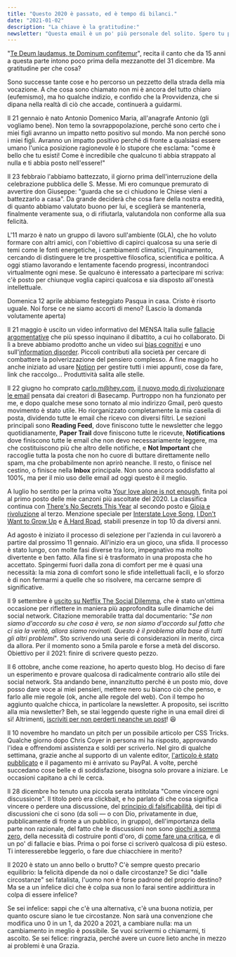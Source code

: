 ```yaml
---
title: "Questo 2020 è passato, ed è tempo di bilanci."
date: "2021-01-02"
description: "La chiave è la gratitudine:"
newsletter: "Questa email è un po' più personale del solito. Spero tu possa comunque trarne qualcosa per te. Buon 2021 e un forte abbraccio!"
---
```


"[Te Deum laudamus, te Dominum confitemur](http://gregorian-chant-hymns.com/hymns-2/te-deum.html)", recita il canto che da 15 anni a questa parte intono poco prima della mezzanotte del 31 dicembre. Ma gratitudine per che cosa?

Sono successe tante cose e ho percorso un pezzetto della strada della mia vocazione. A che cosa sono chiamato non mi è ancora del tutto chiaro (eufemismo), ma ho qualche indizio, e confido che la Provvidenza, che si dipana nella realtà di ciò che accade, continuerà a guidarmi.

Il 21 gennaio è nato Antonio Domenico Maria, all'anagrafe Antonio (gli vogliamo bene). Non temo la sovrappopolazione, perché sono certo che i miei figli avranno un impatto netto positivo sul mondo. Ma non perché sono i miei figli. Avranno un impatto positivo perché di fronte a qualsiasi essere umano l'unica posizione ragionevole è lo stupore che esclama: "come è bello che tu esisti! Come è incredibile che qualcuno ti abbia strappato al nulla e ti abbia posto nell'essere!"

Il 23 febbraio l'abbiamo battezzato, il giorno prima dell'interruzione della celebrazione pubblica delle S. Messe. Mi ero comunque premurato di avvertire don Giuseppe: "guarda che se ci chiudono le Chiese vieni a battezzarlo a casa". Da grande deciderà che cosa fare della nostra eredità, di quanto abbiamo valutato buono per lui, e sceglierà se mantenerla, finalmente veramente sua, o di rifiutarla, valutandola non conforme alla sua felicità.

L'11 marzo è nato un gruppo di lavoro sull'ambiente (GLA), che ho voluto formare con altri amici, con l'obiettivo di capirci qualcosa su una serie di temi come le fonti energetiche, i cambiamenti climatici, l'inquinamento, cercando di distinguere le tre prospettive filosofica, scientifica e politica. A oggi stiamo lavorando e lentamente facendo progressi, incontrandoci virtualmente ogni mese. Se qualcuno è interessato a partecipare mi scriva: c'è posto per chiunque voglia capirci qualcosa e sia disposto all'onestà intellettuale.

Domenica 12 aprile abbiamo festeggiato Pasqua in casa. Cristo è risorto uguale. Noi forse ce ne siamo accorti di meno? (Lascio la domanda volutamente aperta)

Il 21 maggio è uscito un video informativo del MENSA Italia sulle [fallacie argomentative](https://www.youtube.com/watch?v=oo5WVtW8m_U) che più spesso inquinano il dibattito, a cui ho collaborato. Di lì a breve abbiamo prodotto anche un video sui [bias cognitivi](https://www.youtube.com/watch?v=8iiKv4sEaxU) e uno sull'[information disorder](https://www.youtube.com/watch?v=WHhzwKIAlHQ). Piccoli contributi alla società per cercare di combattere la polverizzazione del pensiero complesso. A fine maggio ho anche iniziato ad usare [Notion](https://www.notion.so/) per gestire tutti i miei appunti, cose da fare, link che raccolgo... Produttività salita alle stelle.

Il 22 giugno ho comprato carlo.m@hey.com, [il nuovo modo di rivoluzionare le email](https://hey.com/) pensata dai creatori di Basecamp. Purtroppo non ha funzionato per me, e dopo qualche mese sono tornato al mio indirizzo Gmail, però questo movimento è stato utile. Ho riorganizzato completamente la mia casella di posta, dividendo tutte le email che ricevo con diversi filtri. Le sezioni principali sono **Reading Feed**, dove finiscono tutte le newsletter che leggo quotidianamente, **Paper Trail** dove finiscono tutte le ricevute, **Notifications** dove finiscono tutte le email che non devo necessariamente leggere, ma che costituiscono più che altro delle notifiche, e **Not Important** che raccoglie tutta la posta che non ho cuore di buttare direttamente nello spam, ma che probabilmente non aprirò neanche. Il resto, o finisce nel cestino, o finisce nella **Inbox** principale. Non sono ancora soddisfatto al 100%, ma per il mio uso delle email ad oggi questo è il meglio.

A luglio ho sentito per la prima volta [Your love alone is not enough](https://www.youtube.com/watch?v=fpQod_lLIB0), finita poi al primo posto delle mie canzoni più ascoltate del 2020. La classifica continua con [There's No Secrets This Year](https://www.youtube.com/watch?v=oqZHIQp0ok0) al secondo posto e [Gioia e rivoluzione](https://www.youtube.com/watch?v=I25uz8Tpfug) al terzo. Menzione speciale per [Interstate Love Song](https://www.youtube.com/watch?v=yjJL9DGU7Gg), [I Don't Want to Grow Up](https://www.youtube.com/watch?v=73NdmMYZsnM) e [A Hard Road](https://www.youtube.com/watch?v=lSYX58QoZ8I), stabili presenze in top 10 da diversi anni.

Ad agosto è iniziato il processo di selezione per l'azienda in cui lavorerò a partire dal prossimo 11 gennaio. All'inizio era un gioco, una sfida. Il processo è stato lungo, con molte fasi diverse tra loro, impegnativo ma molto divertente e ben fatto. Alla fine si è trasformato in una proposta che ho accettato. Spingermi fuori dalla zona di comfort per me è quasi una necessità: la mia zona di comfort sono le sfide intellettuali facili, e lo sforzo è di non fermarmi a quelle che so risolvere, ma cercarne sempre di significative.

Il 9 settembre è [uscito su Netflix The Social Dilemma](https://www.netflix.com/title/81254224), che è stato un'ottima occasione per riflettere in maniera più approfondita sulle dinamiche dei social network. Citazione memorabile tratta dal documentario: "*Se non siamo d'accordo su che cosa è vero, se non siamo d'accordo sul fatto che ci sia la verità, allora siamo rovinati. Questo è il problema alla base di tutti gli altri problemi*". Sto scrivendo una serie di considerazioni in merito, circa da allora. Per il momento sono a 5mila parole e forse a metà del discorso. Obiettivo per il 2021: finire di scrivere questo pezzo.

Il 6 ottobre, anche come reazione, ho aperto questo blog. Ho deciso di fare un esperimento e provare qualcosa di radicalmente contrario allo stile dei social network. Sta andando bene, innanzitutto perché è un posto mio, dove posso dare voce ai miei pensieri, mettere nero su bianco ciò che penso, e farlo alle mie regole (ok, anche alle regole del web). Con il tempo ho aggiunto qualche chicca, in particolare la newsletter. A proposito, sei iscritto alla mia newsletter? Beh, se stai leggendo queste righe in una email direi di sì! Altrimenti, [iscriviti per non perderti neanche un post](/subscribe)! 😆

Il 10 novembre ho mandato un pitch per un possibile articolo per CSS Tricks. Qualche giorno dopo Chris Coyer in persona mi ha risposto, approvando l'idea e offrendomi assistenza e soldi per scriverlo. Nel giro di qualche settimana, grazie anche al supporto di un valente editor, [l'articolo è stato pubblicato](https://css-tricks.com/how-to-create-a-favicon-that-changes-automatically/) e il pagamento mi è arrivato su PayPal. A volte, perché succedano cose belle e di soddisfazione, bisogna solo provare a iniziare. Le occasioni capitano a chi le cerca.

Il 28 dicembre ho tenuto una piccola serata intitolata "Come vincere ogni discussione". Il titolo però era clickbait, e ho parlato di che cosa significa vincere o perdere una discussione, del [principio di falsificabilità](https://it.wikipedia.org/wiki/Principio_di_falsificabilit%C3%A0), dei tipi di discussioni che ci sono (da soli — o con Dio, privatamente in due, pubblicamente di fronte a un pubblico, in gruppo), dell'importanza della parte non razionale, del fatto che le discussioni non sono [giochi a somma zero](https://it.wikipedia.org/wiki/Gioco_a_somma_zero), della necessità di costruire ponti d'oro, di [come fare una critica](https://rationalwiki.org/wiki/Rapoport%27s_Rules), e di un po' di fallacie e bias. Prima o poi forse ci scriverò qualcosa di più esteso. Ti interesserebbe leggerlo, o fare due chiacchiere in merito?

Il 2020 è stato un anno bello o brutto? C'è sempre questo precario equilibrio: la felicità dipende da noi o dalle circostanze? Se dici "dalle circostanze" sei fatalista, l'uomo non è forse padrone del proprio destino? Ma se a un infelice dici che è colpa sua non lo farai sentire addirittura in colpa di essere infelice?

Se sei infelice: sappi che c'è una alternativa, c'è una buona notizia, per quanto oscure siano le tue circostanze. Non sarà una convenzione che modifica uno 0 in un 1, da 2020 a 2021, a cambiare nulla: ma un cambiamento in meglio è possibile. Se vuoi scrivermi o chiamarmi, ti ascolto. Se sei felice: ringrazia, perché avere un cuore lieto anche in mezzo ai problemi è una Grazia.